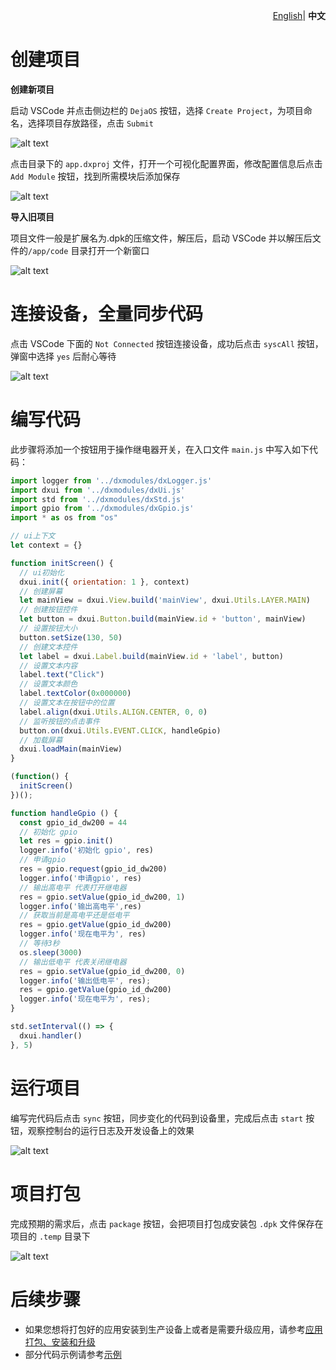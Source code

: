 <p align="right">
    <a href="./demo.md">English</a>| <b>中文</b>
</p>

# 创建项目

**创建新项目**

启动 VSCode 并点击侧边栏的 `DejaOS` 按钮，选择 `Create Project`，为项目命名，选择项目存放路径，点击 `Submit`

![alt text](image/demo-1.gif)

点击目录下的 `app.dxproj` 文件，打开一个可视化配置界面，修改配置信息后点击 `Add Module` 按钮，找到所需模块后添加保存

![alt text](image/demo-3.gif)

**导入旧项目**

项目文件一般是扩展名为.dpk的压缩文件，解压后，启动 VSCode 并以解压后文件的`/app/code` 目录打开一个新窗口

![alt text](image/demo-11.gif)

# 连接设备，全量同步代码

点击 VSCode 下面的 `Not Connected` 按钮连接设备，成功后点击 `syscAll` 按钮，弹窗中选择 `yes` 后耐心等待

![alt text](image/demo-5.gif)

# 编写代码

此步骤将添加一个按钮用于操作继电器开关，在入口文件 `main.js` 中写入如下代码：

```javascript
import logger from '../dxmodules/dxLogger.js'
import dxui from '../dxmodules/dxUi.js'
import std from '../dxmodules/dxStd.js'
import gpio from '../dxmodules/dxGpio.js'
import * as os from "os"

// ui上下文
let context = {}

function initScreen() {
  // ui初始化
  dxui.init({ orientation: 1 }, context)
  // 创建屏幕
  let mainView = dxui.View.build('mainView', dxui.Utils.LAYER.MAIN)
  // 创建按钮控件
  let button = dxui.Button.build(mainView.id + 'button', mainView)
  // 设置按钮大小
  button.setSize(130, 50)
  // 创建文本控件
  let label = dxui.Label.build(mainView.id + 'label', button)
  // 设置文本内容
  label.text("Click")
  // 设置文本颜色
  label.textColor(0x000000)
  // 设置文本在按钮中的位置
  label.align(dxui.Utils.ALIGN.CENTER, 0, 0)
  // 监听按钮的点击事件
  button.on(dxui.Utils.EVENT.CLICK, handleGpio)
  // 加载屏幕
  dxui.loadMain(mainView)
}

(function() {
  initScreen()
})();

function handleGpio () {
  const gpio_id_dw200 = 44
  // 初始化 gpio
  let res = gpio.init()
  logger.info('初始化 gpio', res)
  // 申请gpio
  res = gpio.request(gpio_id_dw200)
  logger.info('申请gpio', res)
  // 输出高电平 代表打开继电器
  res = gpio.setValue(gpio_id_dw200, 1)
  logger.info('输出高电平',res)
  // 获取当前是高电平还是低电平
  res = gpio.getValue(gpio_id_dw200)
  logger.info('现在电平为', res)
  // 等待3秒
  os.sleep(3000)
  // 输出低电平 代表关闭继电器
  res = gpio.setValue(gpio_id_dw200, 0)
  logger.info('输出低电平', res);
  res = gpio.getValue(gpio_id_dw200)
  logger.info('现在电平为', res);
}

std.setInterval(() => {
  dxui.handler()
}, 5)
```

# 运行项目

编写完代码后点击 `sync` 按钮，同步变化的代码到设备里，完成后点击 `start` 按钮，观察控制台的运行日志及开发设备上的效果

![alt text](image/demo-7.gif)

# 项目打包

完成预期的需求后，点击 `package` 按钮，会把项目打包成安装包 `.dpk` 文件保存在项目的 `.temp` 目录下

![alt text](image/demo-9.gif)

# 后续步骤

- 如果您想将打包好的应用安装到生产设备上或者是需要升级应用，请参考[应用打包、安装和升级](./app_CN.md)
- 部分代码示例请参考[示例](./example_CN.md)